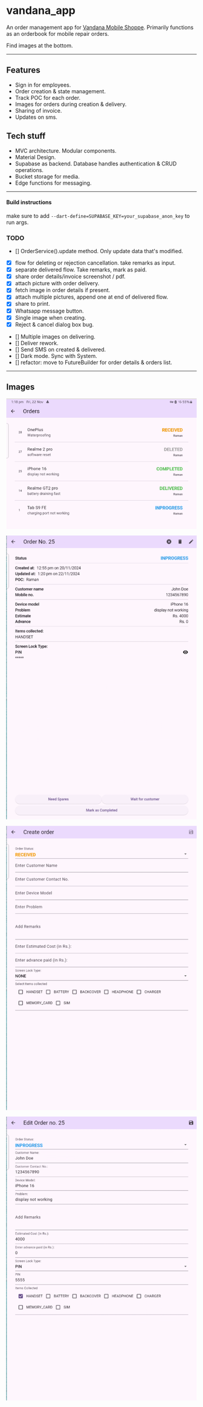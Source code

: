 # vandana_app

An order management app for [Vandana Mobile Shoppe](https://maps.app.goo.gl/A6MA6BUwm922xjDN7).
Primarily functions as an orderbook for mobile repair orders.

Find images at the bottom.
___
## Features
- Sign in for employees.
- Order creation & state management.
- Track POC for each order.
- Images for orders during creation & delivery.
- Sharing of invoice.
- Updates on sms.

## Tech stuff
- MVC architecture. Modular components.
- Material Design.
- Supabase as backend. Database handles authentication & CRUD operations.
- Bucket storage for media.
- Edge functions for messaging.
___
#### Build instructions

make sure to add `--dart-define=SUPABASE_KEY=your_supabase_anon_key` to run args.

### TODO
- [] OrderService().update method. Only update data that's modified.
- [x] flow for deleting or rejection cancellation. take remarks as input.
- [x] separate delivered flow. Take remarks, mark as paid.
- [x] share order details/invoice screenshot / pdf.
- [x] attach picture with order delivery.
- [x] fetch image in order details if present.
- [X] attach multiple pictures, append one at end of delivered flow.
- [x] share to print.
- [x] Whatsapp message button.
- [x] Single image when creating.
- [x] Reject & cancel dialog box bug.
- [] Multiple images on delivering.
- [] Deliver rework.
- [] Send SMS on created & delivered.
- [] Dark mode. Sync with System.
- [] refactor: move to FutureBuilder for order details & orders list.
___
## Images
![Orders](https://raw.githubusercontent.com/the-loudspeaker/vandana_app/refs/heads/main/showcase/orders.png)

![order details](https://raw.githubusercontent.com/the-loudspeaker/vandana_app/refs/heads/main/showcase/order_details.png)

![Create order](https://raw.githubusercontent.com/the-loudspeaker/vandana_app/refs/heads/main/showcase/create_order.png)

![Edit order](https://raw.githubusercontent.com/the-loudspeaker/vandana_app/refs/heads/main/showcase/edit_order.png)

